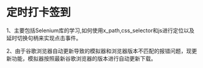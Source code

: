 # 定时打卡签到
1、主要包括Selenium库的学习,如何使用x_path,css_selector和js进行定位以及延时切换句柄来实现点击事件。

2、由于谷歌浏览器自动更新导致的模拟器和浏览器版本不匹配的报错问题，现更新功能，模拟器按照最新谷歌浏览器的版本进行自动更新下载。